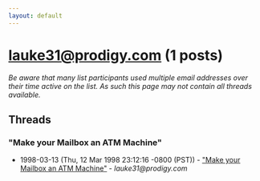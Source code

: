 ```yaml
---
layout: default
---
```


# lauke31@prodigy.com (1 posts)

_Be aware that many list participants used multiple email addresses over their time active on the list. As such this page may not contain all threads available._

## Threads

### "Make your Mailbox an ATM Machine"
+ 1998-03-13 (Thu, 12 Mar 1998 23:12:16 -0800 (PST)) - ["Make your Mailbox an ATM Machine"](/archive/1998/03/775675b5a1ada9f8af6c348d9f7a2a1f1c0476157fba68c072d96fbf4b2c7aa0) - _lauke31@prodigy.com_

